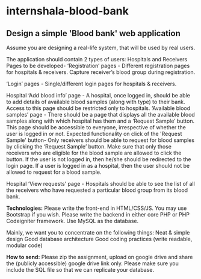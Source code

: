 # internshala-blood-bank

## Design a simple 'Blood bank' web application

Assume you are designing a real-life system, that will be used by real users.

The application should contain 2 types of users: Hospitals and Receivers Pages to be developed-
‘Registration’ pages - Different registration pages for hospitals & receivers. Capture receiver’s blood
group during registration.

‘Login’ pages - Single/different login pages for hospitals & receivers.

Hospital ‘Add blood info’ page - A hospital, once logged in, should be able to add details of available
blood samples (along with type) to their bank. Access to this page should be restricted only to hospitals.
‘Available blood samples’ page - There should be a page that displays all the available blood samples
along with which hospital has them and a ‘Request Sample’ button. This page should be accessible to
everyone, irrespective of whether the user is logged in or not. Expected functionality on click of the
'Request Sample' button- Only receivers should be able to request for blood samples by clicking the
‘Request Sample’ button. Make sure that only those receivers who are eligible for the blood sample are
allowed to click the button. If the user is not logged in, then he/she should be redirected to the login
page. If a user is logged in as a hospital, then the user should not be allowed to request for a blood
sample.

Hospital ‘View requests’ page - Hospitals should be able to see the list of all the receivers who have
requested a particular blood group from its blood bank.

**Technologies:**
Please write the front-end in HTML/CSS/JS. You may use Bootstrap if you wish.
Please write the backend in either core PHP or PHP Codeigniter framework.
Use MySQL as the database.

Mainly, we want you to concentrate on the following things:
Neat & simple design Good database architecture Good coding practices (write readable, modular code)

**How to send:**
Please zip the assignment, upload on google drive and share the (publicly accessible) google drive link
only. Please make sure you include the SQL file so that we can replicate your database.
